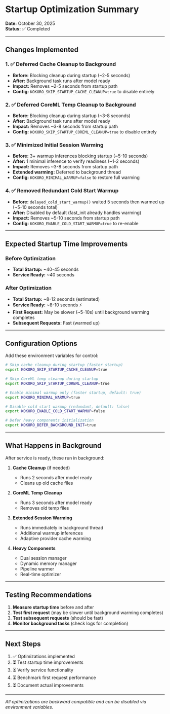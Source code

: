 # Startup Optimization Summary

**Date:** October 30, 2025  
**Status:** ✅ Completed

---

## Changes Implemented

### 1. ✅ Deferred Cache Cleanup to Background
- **Before:** Blocking cleanup during startup (~2-5 seconds)
- **After:** Background task runs after model ready
- **Impact:** Removes ~2-5 seconds from startup path
- **Config:** `KOKORO_SKIP_STARTUP_CACHE_CLEANUP=true` to disable entirely

### 2. ✅ Deferred CoreML Temp Cleanup to Background  
- **Before:** Blocking cleanup during startup (~3-8 seconds)
- **After:** Background task runs after model ready
- **Impact:** Removes ~3-8 seconds from startup path
- **Config:** `KOKORO_SKIP_STARTUP_COREML_CLEANUP=true` to disable entirely

### 3. ✅ Minimized Initial Session Warming
- **Before:** 3+ warmup inferences blocking startup (~5-10 seconds)
- **After:** 1 minimal inference to verify readiness (~1-2 seconds)
- **Impact:** Removes ~3-8 seconds from startup path
- **Extended warming:** Deferred to background thread
- **Config:** `KOKORO_MINIMAL_WARMUP=false` to restore full warming

### 4. ✅ Removed Redundant Cold Start Warmup
- **Before:** `delayed_cold_start_warmup()` waited 5 seconds then warmed up (~5-10 seconds total)
- **After:** Disabled by default (fast_init already handles warming)
- **Impact:** Removes ~5-10 seconds from startup path
- **Config:** `KOKORO_ENABLE_COLD_START_WARMUP=true` to re-enable

---

## Expected Startup Time Improvements

### Before Optimization
- **Total Startup:** ~40-45 seconds
- **Service Ready:** ~40 seconds

### After Optimization
- **Total Startup:** ~8-12 seconds (estimated)
- **Service Ready:** ~8-10 seconds ⚡
- **First Request:** May be slower (~5-10s) until background warming completes
- **Subsequent Requests:** Fast (warmed up)

---

## Configuration Options

Add these environment variables for control:

```bash
# Skip cache cleanup during startup (faster startup)
export KOKORO_SKIP_STARTUP_CACHE_CLEANUP=true

# Skip CoreML temp cleanup during startup
export KOKORO_SKIP_STARTUP_COREML_CLEANUP=true

# Enable minimal warmup only (faster startup, default: true)
export KOKORO_MINIMAL_WARMUP=true

# Disable cold start warmup (redundant, default: false)
export KOKORO_ENABLE_COLD_START_WARMUP=false

# Defer heavy components initialization
export KOKORO_DEFER_BACKGROUND_INIT=true
```

---

## What Happens in Background

After service is ready, these run in background:

1. **Cache Cleanup** (if needed)
   - Runs 2 seconds after model ready
   - Cleans up old cache files

2. **CoreML Temp Cleanup**
   - Runs 3 seconds after model ready
   - Removes old temp files

3. **Extended Session Warming**
   - Runs immediately in background thread
   - Additional warmup inferences
   - Adaptive provider cache warming

4. **Heavy Components**
   - Dual session manager
   - Dynamic memory manager
   - Pipeline warmer
   - Real-time optimizer

---

## Testing Recommendations

1. **Measure startup time** before and after
2. **Test first request** (may be slower until background warming completes)
3. **Test subsequent requests** (should be fast)
4. **Monitor background tasks** (check logs for completion)

---

## Next Steps

1. ✅ Optimizations implemented
2. ⏳ Test startup time improvements
3. ⏳ Verify service functionality
4. ⏳ Benchmark first request performance
5. ⏳ Document actual improvements

---

*All optimizations are backward compatible and can be disabled via environment variables.*




